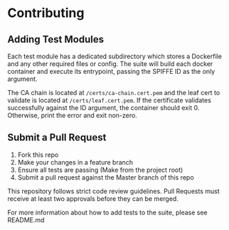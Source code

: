 # Contributing

## Adding Test Modules
Each test module has a dedicated subdirectory which stores a Dockerfile and any other required files or config. The suite will build each docker container and execute its entrypoint, passing the SPIFFE ID as the only argument.

The CA chain is located at `/certs/ca-chain.cert.pem` and the leaf cert to validate is located at `/certs/leaf.cert.pem`. If the certificate validates successfully against the ID argument, the container should exit 0. Otherwise, print the error and exit non-zero.

## Submit a Pull Request
1. Fork this repo
1. Make your changes in a feature branch
1. Ensure all tests are passing (Make from the project root)
1. Submit a pull request against the Master branch of this repo

This repository follows strict code review guidelines. Pull Requests must receive at least two approvals before they can be merged.

For more information about how to add tests to the suite, please see README.md